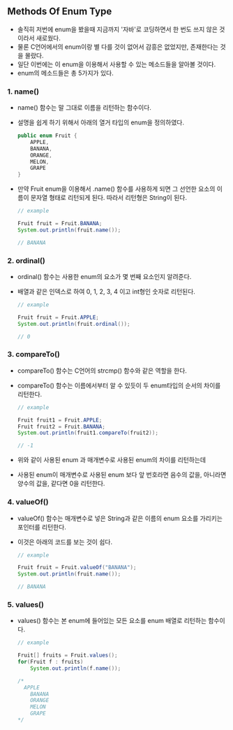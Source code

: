## Methods Of Enum Type

- 솔직히 저번에 enum을 봤을때 지금까지 '자바'로 코딩하면서 한 번도 쓰지 않은 것이라서 새로웠다.
- 물론 C언어에서의 enum이랑 별 다를 것이 없어서 감흥은 없었지만, 존재한다는 것을 몰랐다.
- 일단 이번에는 이 enum을 이용해서 사용할 수 있는 메소드들을 알아볼 것이다.
- enum의 메소드들은 총 5가지가 있다.



### 1. name()

- name() 함수는 말 그대로 이름을 리턴하는 함수이다.

- 설명을 쉽게 하기 위해서 아래의 열거 타입의 enum을 정의하였다.

  ```java
  public enum Fruit {
      APPLE,
      BANANA,
      ORANGE,
      MELON,
      GRAPE
  }
  ```

- 만약 Fruit enum을 이용해서 .name() 함수를 사용하게 되면 그 선언한 요소의 이름이 문자열 형태로 리턴되게 된다. 따라서 리턴형은 String이 된다.

  ```java
  // example
  
  Fruit fruit = Fruit.BANANA;
  System.out.println(fruit.name());
  
  // BANANA
  ```

  



### 2. ordinal()

- ordinal() 함수는 사용한 enum의 요소가 몇 번째 요소인지 알려준다.

- 배열과 같은 인덱스로 하여 0, 1, 2, 3, 4 이고 int형인 숫자로 리턴된다.

  ```java
  // example
  
  Fruit fruit = Fruit.APPLE;
  System.out.println(fruit.ordinal());
  
  // 0
  ```

  

### 3. compareTo()

- compareTo() 함수는 C언어의  strcmp() 함수와 같은 역할을 한다.

- compareTo() 함수는 이름에서부터 알 수 있듯이 두 enum타입의 순서의 차이를 리턴한다.

  ```java
  // example
  
  Fruit fruit1 = Fruit.APPLE;
  Fruit fruit2 = Fruit.BANANA;
  System.out.println(fruit1.compareTo(fruit2));
  
  // -1
  ```

- 위와 같이 사용된 enum 과 매개변수로 사용된 enum의 차이를 리턴하는데
- 사용된 enum이 매개변수로 사용된 enum 보다 앞 번호라면 음수의 값을, 아니라면 양수의 값을, 같다면 0을 리턴한다.



### 4. valueOf()

- valueOf() 함수는 매개변수로 넣은 String과 같은 이름의 enum 요소를 가리키는 포인터를 리턴한다.

- 이것은 아래의 코드를 보는 것이 쉽다.

  ```java
  // example
  
  Fruit fruit = Fruit.valueOf("BANANA");
  System.out.println(fruit.name());
  
  // BANANA
  ```

  

### 5. values()

- values() 함수는 본 enum에 들어있는 모든 요소를 enum 배열로 리턴하는 함수이다.

  ```java
  // example
  
  Fruit[] fruits = Fruit.values();
  for(Fruit f : fruits)
      System.out.println(f.name());
  
  /*
  	APPLE
      BANANA
      ORANGE
      MELON
      GRAPE
  */
  ```